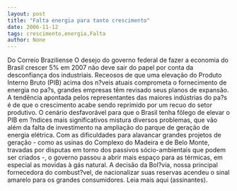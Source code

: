 ```yaml
---
layout: post
title: "Falta energia para tanto crescimento"
date: 2006-11-12
tags: crescimento,energia,Falta
author: None
---
```

Do Correio Braziliense
O desejo do governo federal de fazer a economia do Brasil crescer 5% em 2007 não deve sair do papel por conta da desconfiança dos industriais. Receosos de que uma elevação do Produto Interno Bruto (PIB) acima dos n?veis atuais comprometa o fornecimento de energia no pa?s, grandes empresas têm revisado seus planos de expansão. A tendência apontada pelos representantes das maiores indústrias do pa?s é de que o crescimento acabe sendo reprimido por um recuo do setor produtivo. 
O cenário desfavorável para que o Brasil
 tenha fôlego de elevar o PIB em ?ndices mais significativos mistura diversos problemas, que vão além da falta de investimento na ampliação do parque de geração de energia elétrica. 
Com as dificuldades para alavancar grandes projetos de geração - como as usinas do Complexo do Madeira e de Belo Monte, travadas por disputas em torno dos passivos sócio-ambientais que podem ser criados -, o governo passou a abrir mais espaço para as térmicas, em especial as movidas à gás natural. A decisão da Bol?via, nossa principal fornecedora do combust?vel, de nacionalizar suas reservas acendeu o sinal amarelo para os grandes consumidores.
Leia mais aqui (assinantes). 
